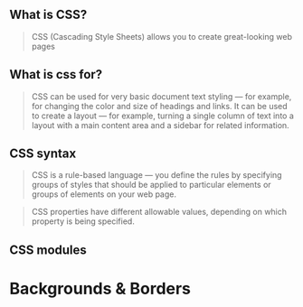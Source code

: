 ## What is CSS?

>CSS (Cascading Style Sheets) allows you to create great-looking web pages

## What is css for?

>CSS can be used for very basic document text styling — for example, for changing the color and size of headings and links. It can be used to create a layout — for example, turning a single column of text into a layout with a main content area and a sidebar for related information.

## CSS syntax

>CSS is a rule-based language — you define the rules by specifying groups of styles that should be applied to particular elements or groups of elements on your web page.

>CSS properties have different allowable values, depending on which property is being specified.

## CSS modules
# Backgrounds & Borders

